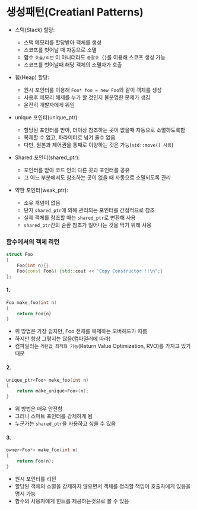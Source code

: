 # 생성패턴(Creatianl Patterns)

* 스택(Stack) 할당:
  * 스택 메모리를 할당받아 객체를 생성
  * 스코프를 벗어날 때 자동으로 소멸
  * 함수 `호출/리턴` 이 아니더라도 `중괄호 {}`를 이용해 스코프 생성 가능
  * 스코프를 벗어날때 해당 객체의 소멸자가 호출


* 힙(Heap) 할당:
  * 원시 포인터를 이용해 `Foo* foo = new Foo`와 같이 객체를 생성
  * 사용후 메모리 해제를 누가 할 것인지 불분명한 문제가 생김
  * 온전히 개발자에게 위임


 * unique 포인터(unique_ptr):
   * 할당된 포인터를 받아, 더이상 참조하는 곳이 없을때 자동으로 소멸하도록함
   * 복제할 수 없고, 파라미터로 넘겨 줄수 없음
   * 다만, 원본과 제어권을 통째로 이양하는 것은 가능(`std::move() 사용`)


* Shared 포인터(shared_ptr):
  * 포인터를 받아 코드 안의 다른 곳과 포인터를 공유
  * 그 어느 부분에서도 참조하는 곳이 없을 때 자동으로 소멸되도록 관리


* 약한 포인터(weak_ptr):
  * 소유 개념이 없음
  * 단지 `shared_ptr`에 의해 관리되는 포인터를 간접적으로 참조
  * 실제 객체를 참조할 때는 `shared_ptr`로 변환해 사용
  * `shared_ptr`간의 순환 참조가 일어나는 것을 막기 위해 사용


### 함수에서의 객체 리턴

```c++
struct Foo
{
    Foo(int n){}
    Foo(const Foo&) {std::cout << "Copy Constructor !!\n";}
};
```

#### 1.
```c++
Foo make_foo(int n)
{
    return Foo{n}
}
```
- 위 방법은 가장 쉽지만, Foo 전체를 복제하는 오버헤드가 따름
- 하지만 항상 그렇지는 않음(컴파일러에 따라)
- 컴파일러는 `리턴값 최적화 기능`(Return Value Optimization, RVO)를 가지고 있기 때문

#### 2.
```c++
unique_ptr<Foo> meke_foo(int n)
{
    return make_unique<Foo>(n);
}
```
- 위 방법은 매우 안전함
- 그러나 스마트 포인터를 강제하게 됨
- 누군가는 `shared_ptr`을 사용하고 싶을 수 있음

#### 3.
```c++
owner<Foo*> make_foo(int n)
{
    return Foo(n);
}
```
- 원시 포인터를 리턴
- 할당된 객체의 소멸을 강제하지 않으면서 객체를 정리할 책임이 호출자에게 있음을 명시 가능
- 함수의 사용자에게 힌트를 제공하는것으로 볼 수 있음
